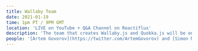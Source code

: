 ```yaml
---
title: Wallaby Team
date: 2021-01-19
time: 1pm PT / 9PM GMT
location: 'LIVE on YouTube + Q&A Channel on Reactiflux'
description: 'The team that creates Wallaby.js and Quokka.js will be on to answer questions about their products, JavaScript/TypeScript testing, and how they create software development tools.'
people: '[Artem Govorov](https://twitter.com/ArtemGovorov) and [Simon McEnlly](https://twitter.com/smcenlly)'
---
```

